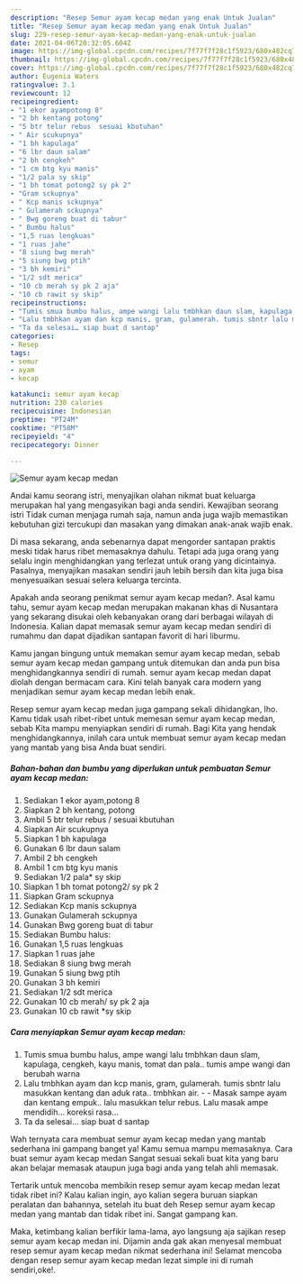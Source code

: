 ```yaml
---
description: "Resep Semur ayam kecap medan yang enak Untuk Jualan"
title: "Resep Semur ayam kecap medan yang enak Untuk Jualan"
slug: 229-resep-semur-ayam-kecap-medan-yang-enak-untuk-jualan
date: 2021-04-06T20:32:05.604Z
image: https://img-global.cpcdn.com/recipes/7f77f7f28c1f5923/680x482cq70/semur-ayam-kecap-medan-foto-resep-utama.jpg
thumbnail: https://img-global.cpcdn.com/recipes/7f77f7f28c1f5923/680x482cq70/semur-ayam-kecap-medan-foto-resep-utama.jpg
cover: https://img-global.cpcdn.com/recipes/7f77f7f28c1f5923/680x482cq70/semur-ayam-kecap-medan-foto-resep-utama.jpg
author: Eugenia Waters
ratingvalue: 3.1
reviewcount: 12
recipeingredient:
- "1 ekor ayampotong 8"
- "2 bh kentang potong"
- "5 btr telur rebus  sesuai kbutuhan"
- " Air scukupnya"
- "1 bh kapulaga"
- "6 lbr daun salam"
- "2 bh cengkeh"
- "1 cm btg kyu manis"
- "1/2 pala sy skip"
- "1 bh tomat potong2 sy pk 2"
- "Gram sckupnya"
- " Kcp manis sckupnya"
- " Gulamerah sckupnya"
- " Bwg goreng buat di tabur"
- " Bumbu halus"
- "1,5 ruas lengkuas"
- "1 ruas jahe"
- "8 siung bwg merah"
- "5 siung bwg ptih"
- "3 bh kemiri"
- "1/2 sdt merica"
- "10 cb merah sy pk 2 aja"
- "10 cb rawit sy skip"
recipeinstructions:
- "Tumis smua bumbu halus, ampe wangi lalu tmbhkan daun slam, kapulaga, cengkeh, kayu manis, tomat dan pala.. tumis ampe wangi dan berubah warna"
- "Lalu tmbhkan ayam dan kcp manis, gram, gulamerah. tumis sbntr lalu masukkan kentang dan aduk rata.. tmbhkan air.   Masak sampe ayam dan kentang empuk.. lalu masukkan telur rebus. Lalu masak ampe mendidih… koreksi rasa…"
- "Ta da selesai… siap buat d santap"
categories:
- Resep
tags:
- semur
- ayam
- kecap

katakunci: semur ayam kecap 
nutrition: 230 calories
recipecuisine: Indonesian
preptime: "PT24M"
cooktime: "PT58M"
recipeyield: "4"
recipecategory: Dinner

---
```



![Semur ayam kecap medan](https://img-global.cpcdn.com/recipes/7f77f7f28c1f5923/680x482cq70/semur-ayam-kecap-medan-foto-resep-utama.jpg)

Andai kamu seorang istri, menyajikan olahan nikmat buat keluarga merupakan hal yang mengasyikan bagi anda sendiri. Kewajiban seorang istri Tidak cuman menjaga rumah saja, namun anda juga wajib memastikan kebutuhan gizi tercukupi dan masakan yang dimakan anak-anak wajib enak.

Di masa  sekarang, anda sebenarnya dapat mengorder santapan praktis meski tidak harus ribet memasaknya dahulu. Tetapi ada juga orang yang selalu ingin menghidangkan yang terlezat untuk orang yang dicintainya. Pasalnya, menyajikan masakan sendiri jauh lebih bersih dan kita juga bisa menyesuaikan sesuai selera keluarga tercinta. 



Apakah anda seorang penikmat semur ayam kecap medan?. Asal kamu tahu, semur ayam kecap medan merupakan makanan khas di Nusantara yang sekarang disukai oleh kebanyakan orang dari berbagai wilayah di Indonesia. Kalian dapat memasak semur ayam kecap medan sendiri di rumahmu dan dapat dijadikan santapan favorit di hari liburmu.

Kamu jangan bingung untuk memakan semur ayam kecap medan, sebab semur ayam kecap medan gampang untuk ditemukan dan anda pun bisa menghidangkannya sendiri di rumah. semur ayam kecap medan dapat diolah dengan bermacam cara. Kini telah banyak cara modern yang menjadikan semur ayam kecap medan lebih enak.

Resep semur ayam kecap medan juga gampang sekali dihidangkan, lho. Kamu tidak usah ribet-ribet untuk memesan semur ayam kecap medan, sebab Kita mampu menyiapkan sendiri di rumah. Bagi Kita yang hendak menghidangkannya, inilah cara untuk membuat semur ayam kecap medan yang mantab yang bisa Anda buat sendiri.

<!--inarticleads1-->

##### Bahan-bahan dan bumbu yang diperlukan untuk pembuatan Semur ayam kecap medan:

1. Sediakan 1 ekor ayam,potong 8
1. Siapkan 2 bh kentang, potong
1. Ambil 5 btr telur rebus / sesuai kbutuhan
1. Siapkan  Air scukupnya
1. Siapkan 1 bh kapulaga
1. Gunakan 6 lbr daun salam
1. Ambil 2 bh cengkeh
1. Ambil 1 cm btg kyu manis
1. Sediakan 1/2 pala* sy skip
1. Siapkan 1 bh tomat potong2/ sy pk 2
1. Siapkan Gram sckupnya
1. Sediakan  Kcp manis sckupnya
1. Gunakan  Gulamerah sckupnya
1. Gunakan  Bwg goreng buat di tabur
1. Sediakan  Bumbu halus:
1. Gunakan 1,5 ruas lengkuas
1. Siapkan 1 ruas jahe
1. Sediakan 8 siung bwg merah
1. Gunakan 5 siung bwg ptih
1. Gunakan 3 bh kemiri
1. Sediakan 1/2 sdt merica
1. Gunakan 10 cb merah/ sy pk 2 aja
1. Gunakan 10 cb rawit *sy skip




<!--inarticleads2-->

##### Cara menyiapkan Semur ayam kecap medan:

1. Tumis smua bumbu halus, ampe wangi lalu tmbhkan daun slam, kapulaga, cengkeh, kayu manis, tomat dan pala.. tumis ampe wangi dan berubah warna
1. Lalu tmbhkan ayam dan kcp manis, gram, gulamerah. tumis sbntr lalu masukkan kentang dan aduk rata.. tmbhkan air.  -  - Masak sampe ayam dan kentang empuk.. lalu masukkan telur rebus. Lalu masak ampe mendidih… koreksi rasa…
1. Ta da selesai… siap buat d santap




Wah ternyata cara membuat semur ayam kecap medan yang mantab sederhana ini gampang banget ya! Kamu semua mampu memasaknya. Cara buat semur ayam kecap medan Sangat sesuai sekali buat kita yang baru akan belajar memasak ataupun juga bagi anda yang telah ahli memasak.

Tertarik untuk mencoba membikin resep semur ayam kecap medan lezat tidak ribet ini? Kalau kalian ingin, ayo kalian segera buruan siapkan peralatan dan bahannya, setelah itu buat deh Resep semur ayam kecap medan yang mantab dan tidak ribet ini. Sangat gampang kan. 

Maka, ketimbang kalian berfikir lama-lama, ayo langsung aja sajikan resep semur ayam kecap medan ini. Dijamin anda gak akan menyesal membuat resep semur ayam kecap medan nikmat sederhana ini! Selamat mencoba dengan resep semur ayam kecap medan lezat simple ini di rumah sendiri,oke!.

